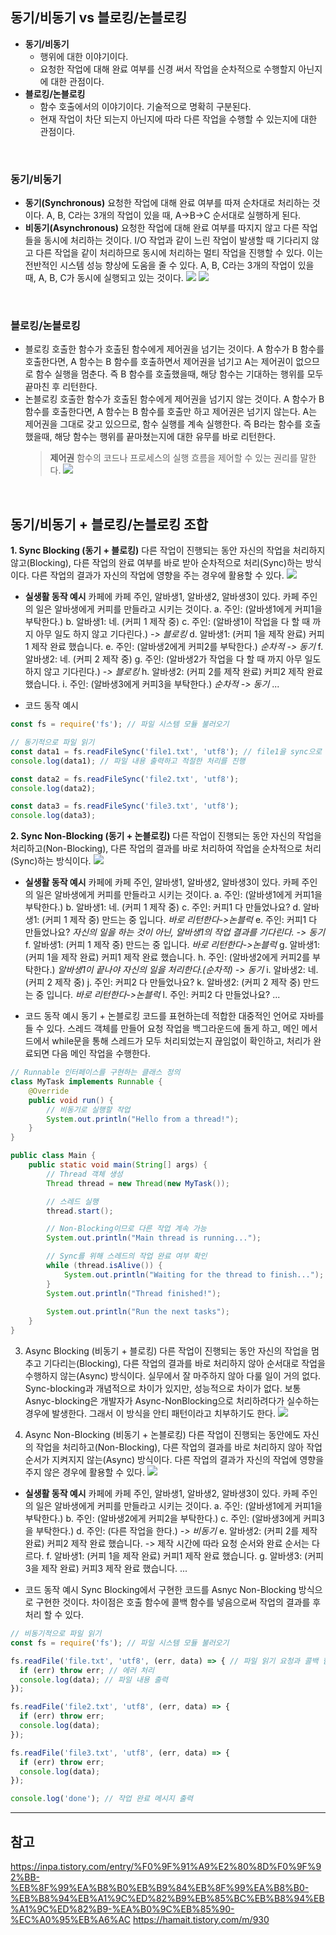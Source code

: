 ## 동기/비동기 vs 블로킹/논블로킹
* **동기/비동기**
  * 행위에 대한 이야기이다.
  * 요청한 작업에 대해 완료 여부를 신경 써서 작업을 순차적으로 수행할지 아닌지에 대한 관점이다.
* **블로킹/논블로킹**
  * 함수 호출에서의 이야기이다. 기술적으로 명확히 구분된다.
  * 현재 작업이 차단 되는지 아닌지에 따라 다른 작업을 수행할 수 있는지에 대한 관점이다.

<br>

### 동기/비동기
* **동기(Synchronous)**
  요청한 작업에 대해 완료 여부를 따져 순차대로 처리하는 것이다. 
  A, B, C라는 3개의 작업이 있을 때, A->B->C 순서대로 실행하게 된다.
* **비동기(Asynchronous)**
  요청한 작업에 대해 완료 여부를 따지지 않고 다른 작업들을 동시에 처리하는 것이다. I/O 작업과 같이 느린 작업이 발생할 때 기다리지 않고 다른 작업을 같이 처리하므로 동시에 처리하는 멀티 작업을 진행할 수 있다. 이는 전반적인 시스템 성능 향상에 도움을 줄 수 있다.
  A, B, C라는 3개의 작업이 있을 때, A, B, C가 동시에 실행되고 있는 것이다.
  ![](https://velog.velcdn.com/images/kimgwon/post/f6281f19-fdb7-47db-875e-8ec187ad18a6/image.png)
  ![](https://velog.velcdn.com/images/kimgwon/post/172ea88a-e995-466f-8905-9ce911d400b2/image.png)

<br>

### 블로킹/논블로킹
* 블로킹
  호출한 함수가 호출된 함수에게 제어권을 넘기는 것이다. 
  A 함수가 B 함수를 호출한다면, A 함수는 B 함수를 호출하면서 제어권을 넘기고 A는 제어권이 없으므로 함수 실행을 멈춘다. 즉 B 함수를 호출했을때, 해당 함수는 기대하는 행위를 모두 끝마친 후 리턴한다.
* 논블로킹
  호출한 함수가 호출된 함수에게 제어권을 넘기지 않는 것이다.
  A 함수가 B 함수를 호출한다면, A 함수는 B 함수를 호출만 하고 제어권은 넘기지 않는다. A는 제어권을 그대로 갖고 있으므로, 함수 실행를 계속 실행한다. 즉 B라는 함수를 호출했을때, 해당 함수는 행위를 끝마쳤는지에 대한 유무를 바로 리턴한다.
  > **제어권**
    함수의 코드나 프로세스의 실행 흐름을 제어할 수 있는 권리를 말한다.
    ![](https://velog.velcdn.com/images/kimgwon/post/a1b3c779-4359-4ccc-b133-720d4aba5d7d/image.png)


<br>

## 동기/비동기 + 블로킹/논블로킹 조합
**1. Sync Blocking (동기 + 블로킹)**
  다른 작업이 진행되는 동안 자신의 작업을 처리하지 않고(Blocking), 다른 작업의 완료 여부를 바로 받아 순차적으로 처리(Sync)하는 방식이다. 다른 작업의 결과가 자신의 작업에 영향을 주는 경우에 활용할 수 있다.
  ![](https://velog.velcdn.com/images/kimgwon/post/d1dd177c-2a50-427a-a270-c614b4237146/image.png)

* **실생활 동작 예시**
  카페에 카페 주인, 알바생1, 알바생2, 알바생3이 있다. 카페 주인의 일은 알바생에게 커피를 만들라고 시키는 것이다.
  a. 주인: (알바생1에게 커피1을 부탁한다.)
  b. 알바생1: 네. (커피 1 제작 중)
  c. 주인: (알바생1이 작업을 다 할 때 까지 아무 일도 하지 않고 기다린다.) _-> 블로킹_
  d. 알바생1: (커피 1을 제작 완료) 커피1 제작 완료 했습니다.
  e. 주인: (알바생2에게 커피2를 부탁한다.) _순차적 -> 동기_
  f. 알바생2: 네. (커피 2 제작 중)
  g. 주인: (알바생2가 작업을 다 할 때 까지 아무 일도 하지 않고 기다린다.) _-> 블로킹_
  h. 알바생2: (커피 2를 제작 완료) 커피2 제작 완료 했습니다.
  i. 주인: (알바생3에게 커피3을 부탁한다.) _순차적 -> 동기_
  ...

* 코드 동작 예시
```js
const fs = require('fs'); // 파일 시스템 모듈 불러오기

// 동기적으로 파일 읽기
const data1 = fs.readFileSync('file1.txt', 'utf8'); // file1을 sync으로 read 함
console.log(data1); // 파일 내용 출력하고 적절한 처리를 진행

const data2 = fs.readFileSync('file2.txt', 'utf8'); 
console.log(data2); 

const data3 = fs.readFileSync('file3.txt', 'utf8'); 
console.log(data3);
```


**2. Sync Non-Blocking (동기 + 논블로킹)**
다른 작업이 진행되는 동안 자신의 작업을 처리하고(Non-Blocking), 다른 작업의 결과를 바로 처리하여 작업을 순차적으로 처리(Sync)하는 방식이다.
![](https://velog.velcdn.com/images/kimgwon/post/582a82d8-a9a0-4a39-b036-fadd7b18764d/image.png)

* **실생활 동작 예시**
카페에 카페 주인, 알바생1, 알바생2, 알바생3이 있다. 카페 주인의 일은 알바생에게 커피를 만들라고 시키는 것이다.
a. 주인: (알바생1에게 커피1을 부탁한다.)
b. 알바생1: 네. (커피 1 제작 중)
c. 주인: 커피1 다 만들었나요?
d. 알바생1: (커피 1 제작 중) 만드는 중 입니다. _바로 리턴한다->논블럭_
e. 주인: 커피1 다 만들었나요? _자신의 일을 하는 것이 아닌, 알바생1의 작업 결과를 기다린다. -> 동기_
f. 알바생1: (커피 1 제작 중) 만드는 중 입니다. _바로 리턴한다->논블럭_
g. 알바생1: (커피 1을 제작 완료) 커피1 제작 완료 했습니다.
h. 주인: (알바생2에게 커피2를 부탁한다.)  _알바생1이 끝나야 자신의 일을 처리한다.(순차적) -> 동기_
i. 알바생2: 네. (커피 2 제작 중)
j. 주인: 커피2 다 만들었나요?
k. 알바생2: (커피 2 제작 중) 만드는 중 입니다. _바로 리턴한다->논블럭_
l. 주인: 커피2 다 만들었나요?
...

* 코드 동작 예시
동기 + 논블로킹 코드를 표현하는데 적합한 대중적인 언어로 자바를 들 수 있다. 스레드 객체를 만들어 요청 작업을 백그라운드에 돌게 하고, 메인 메서드에서 while문을 통해 스레드가 모두 처리되었는지 끊임없이 확인하고, 처리가 완료되면 다음 메인 작업을 수행한다.
```java
// Runnable 인터페이스를 구현하는 클래스 정의
class MyTask implements Runnable {
    @Override
    public void run() {
        // 비동기로 실행할 작업
        System.out.println("Hello from a thread!");
    }
}

public class Main {
    public static void main(String[] args) {
        // Thread 객체 생성
        Thread thread = new Thread(new MyTask());

        // 스레드 실행
        thread.start();

        // Non-Blocking이므로 다른 작업 계속 가능
        System.out.println("Main thread is running...");

        // Sync를 위해 스레드의 작업 완료 여부 확인
        while (thread.isAlive()) {
            System.out.println("Waiting for the thread to finish...");
        }
        System.out.println("Thread finished!");
        
        System.out.println("Run the next tasks");
    }
}
```


3. Async Blocking (비동기 + 블로킹)
다른 작업이 진행되는 동안 자신의 작업을 멈추고 기다리는(Blocking), 다른 작업의 결과를 바로 처리하지 않아 순서대로 작업을 수행하지 않는(Async) 방식이다. 실무에서 잘 마주하지 않아 다룰 일이 거의 없다.
Sync-blocking과 개념적으로 차이가 있지만, 성능적으로 차이가 없다. 보통 Asnyc-blocking은 개발자가 Async-NonBlocking으로 처리하려다가 실수하는 경우에 발생한다. 그래서 이 방식을 안티 패턴이라고 치부하기도 한다.
![](https://velog.velcdn.com/images/kimgwon/post/e398efd4-82b6-4ba8-9d58-0fb2e1538643/image.png)


4. Async Non-Blocking (비동기 + 논블로킹)
다른 작업이 진행되는 동안에도 자신의 작업을 처리하고(Non-Blocking), 다른 작업의 결과를 바로 처리하지 않아 작업 순서가 지켜지지 않는(Async) 방식이다. 다른 작업의 결과가 자신의 작업에 영향을 주지 않은 경우에 활용할 수 있다.
![](https://velog.velcdn.com/images/kimgwon/post/4963dd94-7983-499b-9f3a-ba6463721adf/image.png)

* **실생활 동작 예시**
카페에 카페 주인, 알바생1, 알바생2, 알바생3이 있다. 카페 주인의 일은 알바생에게 커피를 만들라고 시키는 것이다.
a. 주인: (알바생1에게 커피1을 부탁한다.)
b. 주인: (알바생2에게 커피2을 부탁한다.)
c. 주인: (알바생3에게 커피3을 부탁한다.)
d. 주인: (다른 작업을 한다.) _-> 비동기_
e. 알바생2: (커피 2를 제작 완료) 커피2 제작 완료 했습니다. -> 제작 시간에 따라 요청 순서와 완료 순서는 다르다.
f. 알바생1: (커피 1을 제작 완료) 커피1 제작 완료 했습니다.
g. 알바생3: (커피 3을 제작 완료) 커피3 제작 완료 했습니다.
...

* 코드 동작 예시
Sync Blocking에서 구현한 코드를 Asnyc Non-Blocking 방식으로 구현한 것이다. 차이점은 호출 함수에 콜백 함수를 넣음으로써 작업의 결과를 후처리 할 수 있다.
``` js
// 비동기적으로 파일 읽기
const fs = require('fs'); // 파일 시스템 모듈 불러오기

fs.readFile('file.txt', 'utf8', (err, data) => { // 파일 읽기 요청과 콜백 함수 전달
  if (err) throw err; // 에러 처리
  console.log(data); // 파일 내용 출력
});

fs.readFile('file2.txt', 'utf8', (err, data) => {
  if (err) throw err; 
  console.log(data);
});

fs.readFile('file3.txt', 'utf8', (err, data) => { 
  if (err) throw err; 
  console.log(data);
});

console.log('done'); // 작업 완료 메시지 출력
```

---
## 참고
https://inpa.tistory.com/entry/%F0%9F%91%A9%E2%80%8D%F0%9F%92%BB-%EB%8F%99%EA%B8%B0%EB%B9%84%EB%8F%99%EA%B8%B0-%EB%B8%94%EB%A1%9C%ED%82%B9%EB%85%BC%EB%B8%94%EB%A1%9C%ED%82%B9-%EA%B0%9C%EB%85%90-%EC%A0%95%EB%A6%AC
https://hamait.tistory.com/m/930